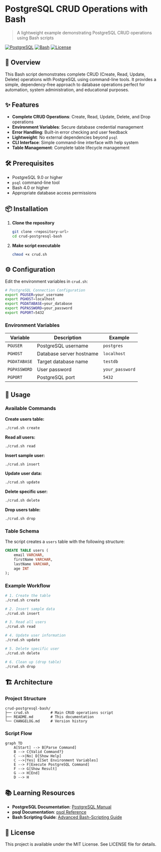 # PostgreSQL CRUD Operations with Bash

> A lightweight example demonstrating PostgreSQL CRUD operations using Bash scripts

[![PostgreSQL](https://img.shields.io/badge/PostgreSQL-9.0+-blue.svg)](https://postgresql.org)
[![Bash](https://img.shields.io/badge/Bash-4.0+-green.svg)](https://www.gnu.org/software/bash/)
[![License](https://img.shields.io/badge/License-MIT-blue.svg)](LICENSE)

## 🚀 Overview

This Bash script demonstrates complete CRUD (Create, Read, Update, Delete) operations with PostgreSQL using command-line tools. It provides a simple, dependency-free approach to database operations perfect for automation, system administration, and educational purposes.

## ✨ Features

- **Complete CRUD Operations**: Create, Read, Update, Delete, and Drop operations
- **Environment Variables**: Secure database credential management  
- **Error Handling**: Built-in error checking and user feedback
- **Lightweight**: No external dependencies beyond `psql`
- **CLI Interface**: Simple command-line interface with help system
- **Table Management**: Complete table lifecycle management

## 🛠️ Prerequisites

- PostgreSQL 9.0 or higher
- `psql` command-line tool
- Bash 4.0 or higher
- Appropriate database access permissions

## 📦 Installation

1. **Clone the repository**
   ```bash
   git clone <repository-url>
   cd crud-postgresql-bash
   ```

2. **Make script executable**
   ```bash
   chmod +x crud.sh
   ```

## ⚙️ Configuration

Edit the environment variables in `crud.sh`:

```bash
# PostgreSQL Connection Configuration
export PGUSER=your_username
export PGHOST=localhost
export PGDATABASE=your_database
export PGPASSWORD=your_password
export PGPORT=5432
```

### Environment Variables

| Variable | Description | Example |
|----------|-------------|---------|
| `PGUSER` | PostgreSQL username | `postgres` |
| `PGHOST` | Database server hostname | `localhost` |
| `PGDATABASE` | Target database name | `testdb` |
| `PGPASSWORD` | User password | `your_password` |
| `PGPORT` | PostgreSQL port | `5432` |

## 🎯 Usage

### Available Commands

**Create users table:**
```bash
./crud.sh create
```

**Read all users:**
```bash
./crud.sh read
```

**Insert sample user:**
```bash
./crud.sh insert
```

**Update user data:**
```bash
./crud.sh update
```

**Delete specific user:**
```bash
./crud.sh delete
```

**Drop users table:**
```bash
./crud.sh drop
```

### Table Schema

The script creates a `users` table with the following structure:

```sql
CREATE TABLE users (
    email VARCHAR,
    firstName VARCHAR,
    lastName VARCHAR,
    age INT
);
```

### Example Workflow

```bash
# 1. Create the table
./crud.sh create

# 2. Insert sample data
./crud.sh insert

# 3. Read all users
./crud.sh read

# 4. Update user information
./crud.sh update

# 5. Delete specific user
./crud.sh delete

# 6. Clean up (drop table)
./crud.sh drop
```

## 🏗️ Architecture

### Project Structure

```
crud-postgresql-bash/
├── crud.sh          # Main CRUD operations script
├── README.md        # This documentation
└── CHANGELOG.md     # Version history
```

### Script Flow

```mermaid
graph TD
    A[Start] --> B[Parse Command]
    B --> C{Valid Command?}
    C -->|No| D[Show Help]
    C -->|Yes| E[Set Environment Variables]
    E --> F[Execute PostgreSQL Command]
    F --> G[Show Result]
    G --> H[End]
    D --> H
```

## 📚 Learning Resources

- **PostgreSQL Documentation**: [PostgreSQL Manual](https://www.postgresql.org/docs/)
- **psql Documentation**: [psql Reference](https://www.postgresql.org/docs/current/app-psql.html)
- **Bash Scripting Guide**: [Advanced Bash-Scripting Guide](https://tldp.org/LDP/abs/html/)

## 📄 License

This project is available under the MIT License. See LICENSE file for details.

